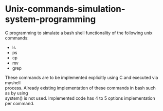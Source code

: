 # Unix-commands-simulation-system-programming

C programming to simulate a bash shell functionality of the following unix commands:
* ls
* ps
* cp
* mv
* grep

These commands are to be implemented explicitly using C and executed via myshell <br/>
process. Already existing implementation of these commands in bash such as by using <br/> 
system() is not used.  Implemented code has 4 to 5 options implementation per command.
